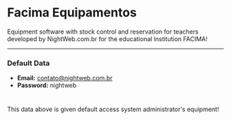 # Facima Equipamentos
Equipment software with stock control and reservation for teachers developed by NightWeb.com.br for the educational institution FACIMA!
***
### Default Data
* **Email:** contato@nightweb.com.br
* **Password:** nightweb
#
This data above is given default access system administrator's equipment!
